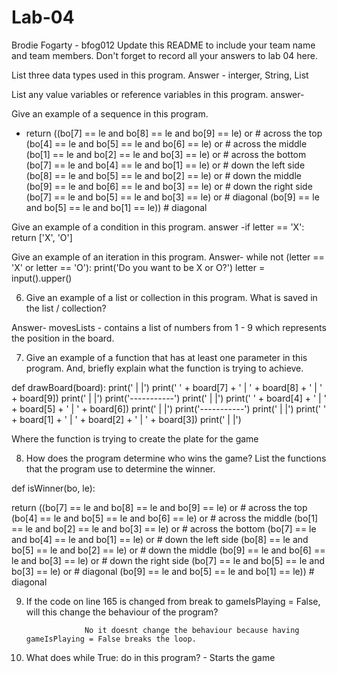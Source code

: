 # Lab-04
Brodie Fogarty - bfog012
Update this README to include your team name and team members. Don't forget to record all your answers to lab 04 here.

List three data types used in this program.
    Answer - interger, String, List
    
List any value variables or reference variables in this program.
    answer- 
    
Give an example of a sequence in this program.

-  return ((bo[7] == le and bo[8] == le and bo[9] == le) or # across the top
 (bo[4] == le and bo[5] == le and bo[6] == le) or # across the middle
 (bo[1] == le and bo[2] == le and bo[3] == le) or # across the bottom
 (bo[7] == le and bo[4] == le and bo[1] == le) or # down the left side
 (bo[8] == le and bo[5] == le and bo[2] == le) or # down the middle
 (bo[9] == le and bo[6] == le and bo[3] == le) or # down the right side
 (bo[7] == le and bo[5] == le and bo[3] == le) or # diagonal
 (bo[9] == le and bo[5] == le and bo[1] == le)) # diagonal
 
Give an example of a condition in this program.
   answer -if letter == 'X':
  return ['X', 'O']
  
Give an example of an iteration in this program.
    Answer-  while not (letter == 'X' or letter == 'O'):
              print('Do you want to be X or O?')
              letter = input().upper()
              
6. Give an example of a list or collection in this program. What is saved in the list / collection?

Answer- movesLists
      - contains a list of numbers from 1 - 9 which represents the position in the board.
   
7. Give an example of a function that has at least one parameter in this program. And, briefly explain what the function is trying to achieve.

 def drawBoard(board):
   print('   |   |')
 print(' ' + board[7] + ' | ' + board[8] + ' | ' + board[9])
 print('   |   |')
 print('-----------')
 print('   |   |')
 print(' ' + board[4] + ' | ' + board[5] + ' | ' + board[6])
 print('   |   |')
 print('-----------')
 print('   |   |')
 print(' ' + board[1] + ' | ' + board[2] + ' | ' + board[3])
 print('   |   |')
 
 Where the function is trying to create the plate for the game
 
8. How does the program determine who wins the game? List the functions that the program use to determine the winner.

def isWinner(bo, le):

 return ((bo[7] == le and bo[8] == le and bo[9] == le) or # across the top
 (bo[4] == le and bo[5] == le and bo[6] == le) or # across the middle
 (bo[1] == le and bo[2] == le and bo[3] == le) or # across the bottom
 (bo[7] == le and bo[4] == le and bo[1] == le) or # down the left side
 (bo[8] == le and bo[5] == le and bo[2] == le) or # down the middle
 (bo[9] == le and bo[6] == le and bo[3] == le) or # down the right side
 (bo[7] == le and bo[5] == le and bo[3] == le) or # diagonal
 (bo[9] == le and bo[5] == le and bo[1] == le)) # diagonal

9. If the code on line 165 is changed from break to gameIsPlaying = False, will this change the behaviour of the program?
                    
                    No it doesnt change the behaviour because having gameIsPlaying = False breaks the loop.
10. What does while True: do in this program?
                    - Starts the game



 

